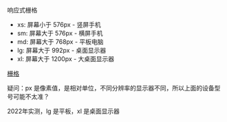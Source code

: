 响应式栅格

- xs: 屏幕小于 576px - 竖屏手机
- sm: 屏幕大于 576px - 横屏手机
- md: 屏幕大于 768px - 平板电脑
- lg: 屏幕大于 992px - 桌面显示器
- xl: 屏幕大于 1200px - 大桌面显示器

[栅格](https://4x.ant.design/components/grid-cn/#API)

疑问：px 是像素值，是相对单位，不同分辨率的显示器不同，所以上面的设备型号可能不太准？

2022年实测，lg 是平板，xl 是桌面显示器